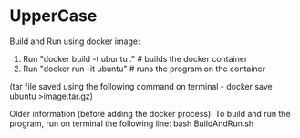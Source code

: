 # UpperCase
Build and Run using docker image:
1. Run "docker build -t ubuntu ." # builds the docker container
2. Run "docker run -it ubuntu" # runs the program on the container

(tar file saved using the following command on terminal - docker save ubuntu >image.tar.gz)


Older information (before adding the docker process):
To build and run the program, run on terminal the following line:
bash BuildAndRun.sh
